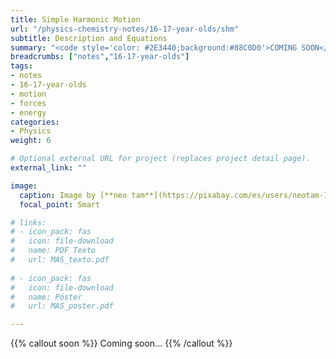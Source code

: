 ```yaml
---
title: Simple Harmonic Motion
url: "/physics-chemistry-notes/16-17-year-olds/shm"
subtitle: Description and Equations
summary: "<code style='color: #2E3440;background:#88C0D0'>COMING SOON</code> <br> Description and Equations."
breadcrumbs: ["notes","16-17-year-olds"]
tags:
- notes
- 16-17-year-olds
- motion
- forces
- energy
categories:
- Physics
weight: 6

# Optional external URL for project (replaces project detail page).
external_link: ""

image:
  caption: Image by [**neo tam**](https://pixabay.com/es/users/neotam-11291643/) on [Pixabay](https://pixabay.com/es/)
  focal_point: Smart

# links:
# - icon_pack: fas
#   icon: file-download
#   name: PDF Texto
#   url: MAS_texto.pdf
  
# - icon_pack: fas
#   icon: file-download
#   name: Póster
#   url: MAS_poster.pdf

---
```


{{% callout soon %}}
Coming soon...
{{% /callout %}}
